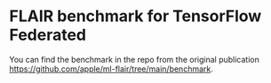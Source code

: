 # FLAIR benchmark for TensorFlow Federated

You can find the benchmark in the repo from the original publication https://github.com/apple/ml-flair/tree/main/benchmark.
